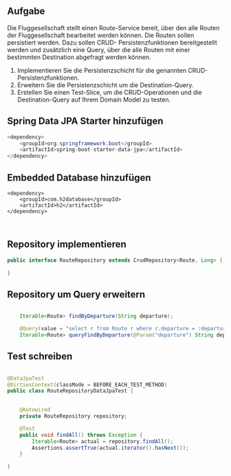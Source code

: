 ## Aufgabe 

Die Fluggesellschaft stellt einen Route-Service bereit, über den alle Routen der Fluggesellschaft bearbeitet werden können. Die Routen sollen persistiert werden. Dazu sollen CRUD- Persistenzfunktionen bereitgestellt werden und zusätzlich eine Query, über die alle Routen mit einer bestimmten Destination abgefragt werden können.

1. Implementieren Sie die Persistenzschicht für die genannten CRUD- Persistenzfunktionen. 
2. Erweitern Sie die Persistenzschicht um die Destination-Query.
3. Erstellen Sie einen Test-Slice, um die CRUD-Operationen und die Destination-Query auf Ihrem Domain Model zu testen.


## Spring Data JPA Starter hinzufügen     


```java
<dependency>
	<groupId>org.springframework.boot</groupId>
	<artifactId>spring-boot-starter-data-jpa</artifactId>
</dependency>

```



## Embedded Database hinzufügen 

```
<dependency>
	<groupId>com.h2database</groupId>
	<artifactId>h2</artifactId>
</dependency>
		
		
```

## Repository implementieren 

```java
public interface RouteRepository extends CrudRepository<Route, Long> {
    
}
```


## Repository um Query erweitern 

```java

	Iterable<Route> findByDeparture(String departure);

    @Query(value = "select r from Route r where r.departure = :departure")
    Iterable<Route> queryFindByDeparture(@Param("departure") String departure);


```



## Test schreiben   


```java

@DataJpaTest
@DirtiesContext(classMode = BEFORE_EACH_TEST_METHOD)
public class RouteRepositoryDataJpaTest {

  
    @Autowired
    private RouteRepository repository;

    @Test
    public void findAll() throws Exception {
        Iterable<Route> actual = repository.findAll();
        Assertions.assertTrue(actual.iterator().hasNext());
    }

}

```
